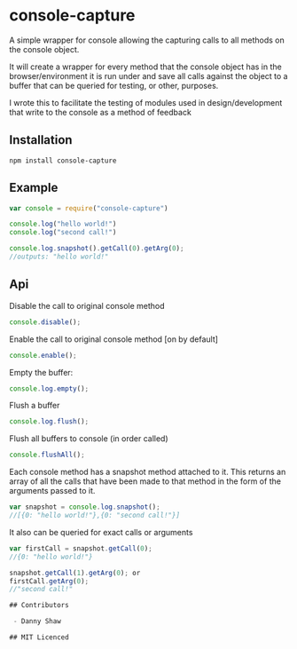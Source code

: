 # console-capture

A simple wrapper for console allowing the capturing calls to all methods on the
console object.

It will create a wrapper for every method that the console object has in the 
browser/environment it is run under and save all calls against the object
to a buffer that can be queried for testing, or other, purposes.

I wrote this to facilitate the testing of modules used in design/development 
that write to the console as a method of feedback


## Installation

`npm install console-capture`

## Example

```js
var console = require("console-capture")

console.log("hello world!")
console.log("second call!")

console.log.snapshot().getCall(0).getArg(0);
//outputs: "hello world!"
```

## Api

Disable the call to original console method
```js
console.disable();
```

Enable the call to original console method [on by default]
```js
console.enable();
```

Empty the buffer:
```js
console.log.empty();
```

Flush a buffer
```js
console.log.flush();
```

Flush all buffers to console (in order called)
```js
console.flushAll();
```



Each console method has a snapshot method attached to it.
This returns an array of all the calls that have been made to that method in
the form of the arguments passed to it.
```js
var snapshot = console.log.snapshot();
//[{0: "hello world!"},{0: "second call!"}]
```

It also can be queried for exact calls or arguments
```js
var firstCall = snapshot.getCall(0);
//{0: "hello world!"}

snapshot.getCall(1).getArg(0); or
firstCall.getArg(0);
//"second call!"

## Contributors

 - Danny Shaw

## MIT Licenced
